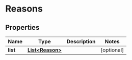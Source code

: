 
# Reasons

## Properties
Name | Type | Description | Notes
------------ | ------------- | ------------- | -------------
**list** | [**List&lt;Reason&gt;**](Reason.md) |  |  [optional]



